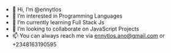 - 👋 Hi, I’m @ennytlos
- 👀 I’m interested in Programming Languages
- 🌱 I’m currently learning Full Stack Js
- 💞️ I’m looking to collaborate on JavaScript Projects
- 📫 You can always reach me via ennytlos.ano@gmail.com or +2348163190595

<!---
ennytlos/ennytlos is a ✨ special ✨ repository because its `README.md` (this file) appears on your GitHub profile.
You can click the Preview link to take a look at your changes.
--->
